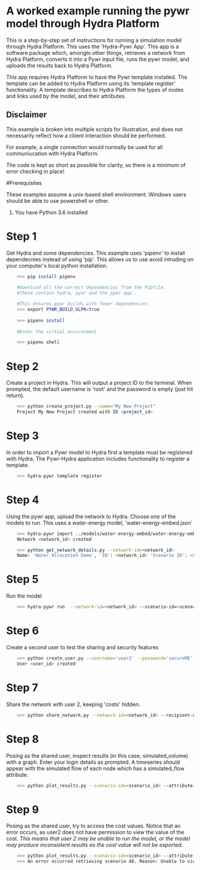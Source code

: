 # A worked example running the pywr model through Hydra Platform 
This is a step-by-step set of instructions for running a simulation model through Hydra Platform. 
This uses the 'Hydra-Pywr App'. This app is a software package which, amongts other things, 
retrieves a network from Hydra Platform, converts it into a Pywr input file, runs the pywr model, and uploads the results back to Hydra Platform. 

This app requires Hydra Platform to have the Pywr template installed. The template can be added to Hydra Platform using its 'template register' functionality. 
A template describes to Hydra Platform the types of nodes and links used by the model, and their attributes.

## Disclaimer
This example is broken into multiple scripts for illustration, and does not necessarily reflect how a cliient interaction should be performed.

For example, a single connection would normally be used for all communiucation with Hydra Platform. 

The code is kept as short as possible for clarity, so there is a minimum of error
checking in place! 

#Prerequisites

These examples assume a unix-based shell environment. Windows users should be able
to use powershell or other.

1. You have Python 3.6 installed

# Step 1
Get Hydra and some dependencies. This example uses 'pipenv' to install dependecnies
instead of using 'pip'. This allows us to use avoid intruding on your computer's local python installation.

```bash
    >>> pip install pipenv
    
    #Download all the correct dependencies from the Pipfile.
    #These contain hydra, pywr and the pywr app..

    #This ensures pywr builds with fewer dependencies.
    >>> export PYWR_BUILD_GLPK=true
    
    >>> pipenv install
    
    #Enter the virtual environment

    >>> pipenv shell
```

# Step 2
Create a project in Hydra. This will output a project ID to the terminal.
When prompted, the default username is 'root' and the password is empty (just hit return).

```bash
    >>> python create_project.py --name="My New Project"
    Project My New Project created with ID <project_id>
```

# Step 3
In order to import a Pywr model to Hydra first a template must be registered with Hydra. 
The Pywr-Hydra application includes functionality to register a template.

```bash
    >>> hydra-pywr template register
```

# Step 4
Using the pywr app, upload the network to Hydra. Choose one of the models to run.
This uses a water-energy model, 'water-energy-embed.json'

```bash
    >>> hydra-pywr import ../models/water-energy-embed/water-energy-embed.json <project_id>
    Network <network_id> created 

    >>> python get_network_details.py --network-id=<network_id>
    Name: 'Water Allocation Demo', 'ID': <network_id> 'Scenario ID': <scenario_id>     
```

# Step 5
Run the model

```bash
    >>> hydra-pywr run  --network-id=<network_id> --scenario-id=<scenario_id>
```

# Step 6
Create a second user to test the sharing and security features

```bash
    >>> python create_user.py --username='user2' --password='secureME' 
    User <user_id> created
```

# Step 7
Share the network with user 2, keeping 'costs' hidden.

```bash
    >>> python share_network.py --network-id=<network_id> --recipient-username='user2' --hidden-attribute='cost'
```

# Step 8
Posing as the shared user, inspect results (in this case, simulated_volume) with a graph.
Enter your login details as prompted.
A timeseries should appear with the simulated flow of each node which has a simulated_flow attribute. 

```bash
    >>> python plot_results.py --scenario-id=<scenario_id> --attribute-name=simulated_flow
```
# Step 9
Posing as the shared user, try to access the cost values. Notice that an error occurs, as user2 does
not have permission to view the value of the cost. *This means that user 2 may be unable to run the model, or the model may produce inconsistent results as the cost value will not be exported.*

```bash
    >>> python plot_results.py --scenario-id=<scenario_id> --attribute-name=cost
    >>> An error occurred retrieving scenario 48. Reason: Unable to view value for dataset cost
```
